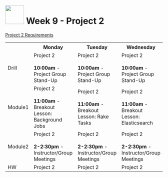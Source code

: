 # <img src="https://cloud.githubusercontent.com/assets/7833470/10899314/63829980-8188-11e5-8cdd-4ded5bcb6e36.png" height="60"> Week 9 - Project 2

<a href="https://github.com/sf-wdi-24/project-02" target="_blank">Project 2 Requirements</a>

<table>
  <tr>
    <th></th>
    <th>Monday</th>
    <th>Tuesday</th>
    <th>Wednesday</th>
    <th>Thursday</th>
    <th>Friday</th>
  </tr>
  <tr>
    <td>Drill</td>
    <td>
      Project 2<br><br>
      <strong>10:00am</strong> - Project Group Stand-Up
    </td>
    <td>
      Project 2<br><br>
      <strong>10:00am</strong> - Project Group Stand-Up
    </td>
    <td>
      Project 2<br><br>
      <strong>10:00am</strong> - Project Group Stand-Up
    </td>
    <td>
      Project 2<br><br>
      <strong>10:00am</strong> - Project Group Stand-Up
    </td>
    <td><strong>10:00am</strong> - Project 2 Presentations</td>
  </tr>
  <tr>
    <td>Module1</td>
    <td>
      Project 2<br><br>
      <strong>11:00am</strong> - Breakout Lesson: Background Jobs
    </td>
    <td>
      Project 2<br><br>
      <strong>11:00am</strong> - Breakout Lesson: Rake Tasks
    </td>
    <td>
      Project 2<br><br>
      <strong>11:00am</strong> - Breakout Lesson: Elasticsearch
    </td>
    <td>Project 2</td>
    <td>Project 2 Presentations</td>
  </tr>
  <tr>
    <td>Module2</td>
    <td>
      Project 2<br><br>
      <strong>2-2:30pm</strong> - Instructor/Group Meetings
    </td>
    <td>
      Project 2<br><br>
      <strong>2-2:30pm</strong> - Instructor/Group Meetings
    </td>
    <td>
      Project 2<br><br>
      <strong>2-2:30pm</strong> - Instructor/Group Meetings
    </td>
    <td>
      Project 2<br><br>
      <strong>2-2:30pm</strong> - Instructor/Group Meetings
    </td>
    <td>Project 2 Celebration</td>
  </tr>
  <tr>
    <td>HW</td>
    <td>Project 2</td>
    <td>Project 2</td>
    <td>Project 2</td>
    <td>Project 2</td>
    <td>RELAX!!! :)</td>
  </tr>
</table>
